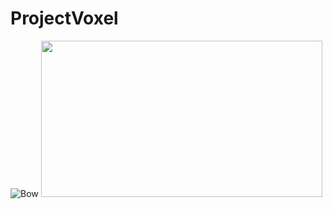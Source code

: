 # ProjectVoxel
![Bow](https://github.com/Erces/ProjectVoxel/assets/51009171/9c7dec2c-3e45-4fde-a5a3-8885996b19ff)
<img src="https://github.com/Erces/ProjectVoxel/assets/51009171/9c7dec2c-3e45-4fde-a5a3-8885996b19ff" width="450" height="250"/>

